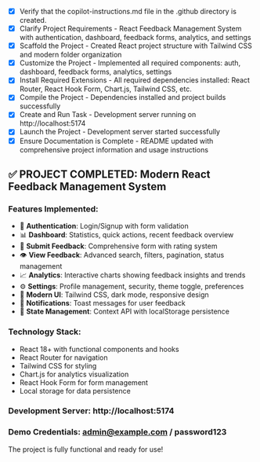 <!-- Feedback Management System Project Instructions -->
- [x] Verify that the copilot-instructions.md file in the .github directory is created.
- [x] Clarify Project Requirements - React Feedback Management System with authentication, dashboard, feedback forms, analytics, and settings
- [x] Scaffold the Project - Created React project structure with Tailwind CSS and modern folder organization
- [x] Customize the Project - Implemented all required components: auth, dashboard, feedback forms, analytics, settings
- [x] Install Required Extensions - All required dependencies installed: React Router, React Hook Form, Chart.js, Tailwind CSS, etc.
- [x] Compile the Project - Dependencies installed and project builds successfully
- [x] Create and Run Task - Development server running on http://localhost:5174
- [x] Launch the Project - Development server started successfully
- [x] Ensure Documentation is Complete - README updated with comprehensive project information and usage instructions

## ✅ PROJECT COMPLETED: Modern React Feedback Management System

### Features Implemented:
- 🔐 **Authentication**: Login/Signup with form validation
- 📊 **Dashboard**: Statistics, quick actions, recent feedback overview  
- 📝 **Submit Feedback**: Comprehensive form with rating system
- 👁️ **View Feedback**: Advanced search, filters, pagination, status management
- 📈 **Analytics**: Interactive charts showing feedback insights and trends
- ⚙️ **Settings**: Profile management, security, theme toggle, preferences
- 🎨 **Modern UI**: Tailwind CSS, dark mode, responsive design
- 🔔 **Notifications**: Toast messages for user feedback
- 💾 **State Management**: Context API with localStorage persistence

### Technology Stack:
- React 18+ with functional components and hooks
- React Router for navigation
- Tailwind CSS for styling
- Chart.js for analytics visualization
- React Hook Form for form management
- Local storage for data persistence

### Development Server: http://localhost:5174
### Demo Credentials: admin@example.com / password123

The project is fully functional and ready for use!